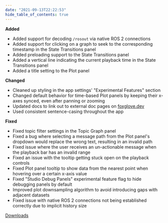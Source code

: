 ```yaml
---
date: "2021-09-13T22:22:53"
hide_table_of_contents: true
---
```


**Added**

- Added support for decoding `/rosout` via native ROS 2 connections
- Added support for clicking on a graph to seek to the corresponding timestamp in the State Transitions panel
- Added preloading support to the State Transitions panel
- Added a vertical line indicating the current playback time in the State Transitions panel
- Added a title setting to the Plot panel

**Changed**

- Cleaned up styling in the app settings' "Experimental Features" section
- Changed default behavior for time-based Plot panels by keeping their x-axes synced, even after panning or zooming
- Updated docs to link out to external doc pages on [foxglove.dev](https://foxglove.dev)
- Used consistent sentence-casing throughout the app

**Fixed**

- Fixed topic filter settings in the Topic Graph panel
- Fixed a bug where selecting a message path from the Plot panel's dropdown would replace the wrong text, resulting in an invalid path
- Fixed issue where the user receives an un-actionable message when the playback bar has an invalid range
- Fixed an issue with the tooltip getting stuck open on the playback controls
- Fixed Plot panel tooltip to show data from the nearest point when hovering over a certain x-axis value
- Fixed "Studio Debug Panels" experimental feature flag to hide debugging panels by default
- Improved plot downsampling algorithm to avoid introducing gaps with adjacent datasets
- Fixed issue with native ROS 2 connections not being established correctly due to implicit history size

[Downloads](https://github.com/foxglove/studio/releases/tag/v0.18.0)
